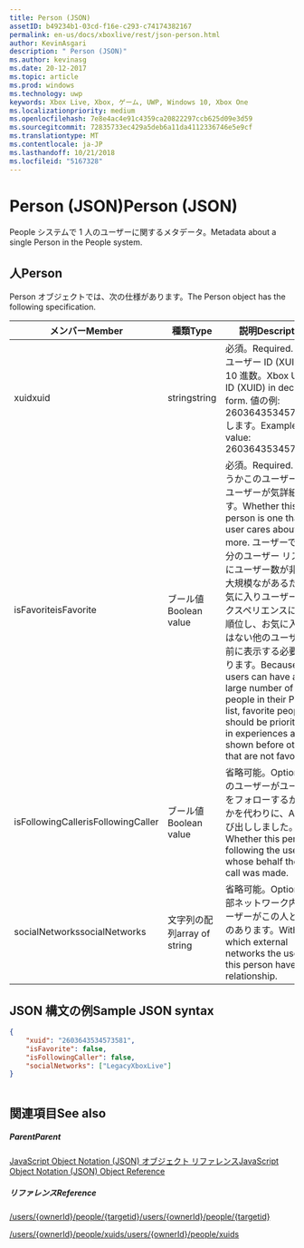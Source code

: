```yaml
---
title: Person (JSON)
assetID: b49234b1-03cd-f16e-c293-c74174382167
permalink: en-us/docs/xboxlive/rest/json-person.html
author: KevinAsgari
description: " Person (JSON)"
ms.author: kevinasg
ms.date: 20-12-2017
ms.topic: article
ms.prod: windows
ms.technology: uwp
keywords: Xbox Live, Xbox, ゲーム, UWP, Windows 10, Xbox One
ms.localizationpriority: medium
ms.openlocfilehash: 7e8e4ac4e91c4359ca20822297ccb625d09e3d59
ms.sourcegitcommit: 72835733ec429a5deb6a11da4112336746e5e9cf
ms.translationtype: MT
ms.contentlocale: ja-JP
ms.lasthandoff: 10/21/2018
ms.locfileid: "5167328"
---
```

# <a name="person-json"></a><span data-ttu-id="a64db-104">Person (JSON)</span><span class="sxs-lookup"><span data-stu-id="a64db-104">Person (JSON)</span></span>
<span data-ttu-id="a64db-105">People システムで 1 人のユーザーに関するメタデータ。</span><span class="sxs-lookup"><span data-stu-id="a64db-105">Metadata about a single Person in the People system.</span></span> 
<a id="ID4EN"></a>

 
## <a name="person"></a><span data-ttu-id="a64db-106">人</span><span class="sxs-lookup"><span data-stu-id="a64db-106">Person</span></span>
 
<span data-ttu-id="a64db-107">Person オブジェクトでは、次の仕様があります。</span><span class="sxs-lookup"><span data-stu-id="a64db-107">The Person object has the following specification.</span></span>
 
| <span data-ttu-id="a64db-108">メンバー</span><span class="sxs-lookup"><span data-stu-id="a64db-108">Member</span></span>| <span data-ttu-id="a64db-109">種類</span><span class="sxs-lookup"><span data-stu-id="a64db-109">Type</span></span>| <span data-ttu-id="a64db-110">説明</span><span class="sxs-lookup"><span data-stu-id="a64db-110">Description</span></span>| 
| --- | --- | --- | 
| <span data-ttu-id="a64db-111">xuid</span><span class="sxs-lookup"><span data-stu-id="a64db-111">xuid</span></span>| <span data-ttu-id="a64db-112">string</span><span class="sxs-lookup"><span data-stu-id="a64db-112">string</span></span>| <span data-ttu-id="a64db-113">必須。</span><span class="sxs-lookup"><span data-stu-id="a64db-113">Required.</span></span> <span data-ttu-id="a64db-114">Xbox ユーザー ID (XUID)、10 進数。</span><span class="sxs-lookup"><span data-stu-id="a64db-114">Xbox User ID (XUID) in decimal form.</span></span> <span data-ttu-id="a64db-115">値の例: 2603643534573573 します。</span><span class="sxs-lookup"><span data-stu-id="a64db-115">Example value: 2603643534573573.</span></span>| 
| <span data-ttu-id="a64db-116">isFavorite</span><span class="sxs-lookup"><span data-stu-id="a64db-116">isFavorite</span></span>| <span data-ttu-id="a64db-117">ブール値</span><span class="sxs-lookup"><span data-stu-id="a64db-117">Boolean value</span></span>| <span data-ttu-id="a64db-118">必須。</span><span class="sxs-lookup"><span data-stu-id="a64db-118">Required.</span></span> <span data-ttu-id="a64db-119">かどうかこのユーザーは、ユーザーが気詳細です。</span><span class="sxs-lookup"><span data-stu-id="a64db-119">Whether this person is one that the user cares about more.</span></span> <span data-ttu-id="a64db-120">ユーザーでは自分のユーザー リスト内にユーザー数が非常に大規模ながあるためお気に入りユーザーをエクスペリエンスに優先順位し、お気に入りではない他のユーザーの前に表示する必要があります。</span><span class="sxs-lookup"><span data-stu-id="a64db-120">Because users can have a very large number of people in their People list, favorite people should be prioritized in experiences and shown before others that are not favorites.</span></span>| 
| <span data-ttu-id="a64db-121">isFollowingCaller</span><span class="sxs-lookup"><span data-stu-id="a64db-121">isFollowingCaller</span></span>| <span data-ttu-id="a64db-122">ブール値</span><span class="sxs-lookup"><span data-stu-id="a64db-122">Boolean value</span></span>| <span data-ttu-id="a64db-123">省略可能。</span><span class="sxs-lookup"><span data-stu-id="a64db-123">Optional.</span></span> <span data-ttu-id="a64db-124">このユーザーがユーザーをフォローするかどうかを代わりに、API 呼び出ししました。</span><span class="sxs-lookup"><span data-stu-id="a64db-124">Whether this person is following the user on whose behalf the API call was made.</span></span>| 
| <span data-ttu-id="a64db-125">socialNetworks</span><span class="sxs-lookup"><span data-stu-id="a64db-125">socialNetworks</span></span>| <span data-ttu-id="a64db-126">文字列の配列</span><span class="sxs-lookup"><span data-stu-id="a64db-126">array of string</span></span>| <span data-ttu-id="a64db-127">省略可能。</span><span class="sxs-lookup"><span data-stu-id="a64db-127">Optional.</span></span> <span data-ttu-id="a64db-128">外部ネットワーク内でユーザーがこの人と関係のあります。</span><span class="sxs-lookup"><span data-stu-id="a64db-128">Within which external networks the user and this person have a relationship.</span></span>| 
  
<a id="ID4EHC"></a>

 
## <a name="sample-json-syntax"></a><span data-ttu-id="a64db-129">JSON 構文の例</span><span class="sxs-lookup"><span data-stu-id="a64db-129">Sample JSON syntax</span></span>
 

```json
{
    "xuid": "2603643534573581",
    "isFavorite": false,
    "isFollowingCaller": false,
    "socialNetworks": ["LegacyXboxLive"]
}
    
```

  
<a id="ID4EQC"></a>

 
## <a name="see-also"></a><span data-ttu-id="a64db-130">関連項目</span><span class="sxs-lookup"><span data-stu-id="a64db-130">See also</span></span>
 
<a id="ID4ESC"></a>

 
##### <a name="parent"></a><span data-ttu-id="a64db-131">Parent</span><span class="sxs-lookup"><span data-stu-id="a64db-131">Parent</span></span> 

[<span data-ttu-id="a64db-132">JavaScript Object Notation (JSON) オブジェクト リファレンス</span><span class="sxs-lookup"><span data-stu-id="a64db-132">JavaScript Object Notation (JSON) Object Reference</span></span>](atoc-xboxlivews-reference-json.md)

  
<a id="ID4E3C"></a>

 
##### <a name="reference"></a><span data-ttu-id="a64db-133">リファレンス</span><span class="sxs-lookup"><span data-stu-id="a64db-133">Reference</span></span> 

[<span data-ttu-id="a64db-134">/users/{ownerId}/people/{targetid}</span><span class="sxs-lookup"><span data-stu-id="a64db-134">/users/{ownerId}/people/{targetid}</span></span>](../uri/people/uri-usersowneridpeopletargetid.md)

 [<span data-ttu-id="a64db-135">/users/{ownerId}/people/xuids</span><span class="sxs-lookup"><span data-stu-id="a64db-135">/users/{ownerId}/people/xuids</span></span>](../uri/people/uri-usersowneridpeoplexuids.md)

   